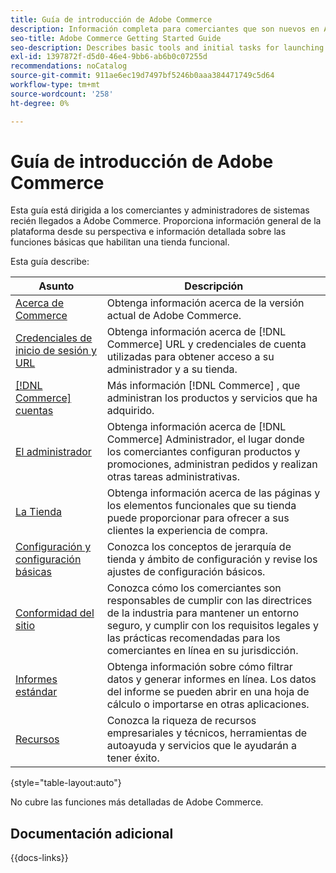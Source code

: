 ```yaml
---
title: Guía de introducción de Adobe Commerce
description: Información completa para comerciantes que son nuevos en Adobe Commerce.
seo-title: Adobe Commerce Getting Started Guide
seo-description: Describes basic tools and initial tasks for launching an Adobe Commerce or Magento Open Source store.
exl-id: 1397872f-d5d0-46e4-9bb6-ab6b0c07255d
recommendations: noCatalog
source-git-commit: 911ae6ec19d7497bf5246b0aaa384471749c5d64
workflow-type: tm+mt
source-wordcount: '258'
ht-degree: 0%

---
```


# Guía de introducción de Adobe Commerce

Esta guía está dirigida a los comerciantes y administradores de sistemas recién llegados a Adobe Commerce. Proporciona información general de la plataforma desde su perspectiva e información detallada sobre las funciones básicas que habilitan una tienda funcional.

Esta guía describe:

| Asunto | Descripción |
| ------- | ----------- |
| [Acerca de Commerce](about.md) | Obtenga información acerca de la versión actual de Adobe Commerce. |
| [Credenciales de inicio de sesión y URL](login-urls.md) | Obtenga información acerca de [!DNL Commerce] URL y credenciales de cuenta utilizadas para obtener acceso a su administrador y a su tienda. |
| [[!DNL Commerce] cuentas](commerce-account-create.md) | Más información [!DNL Commerce] , que administran los productos y servicios que ha adquirido. |
| [El administrador](admin.md) | Obtenga información acerca de [!DNL Commerce] Administrador, el lugar donde los comerciantes configuran productos y promociones, administran pedidos y realizan otras tareas administrativas. |
| [La Tienda](storefront.md) | Obtenga información acerca de las páginas y los elementos funcionales que su tienda puede proporcionar para ofrecer a sus clientes la experiencia de compra. |
| [Configuración y configuración básicas](websites-stores-views.md) | Conozca los conceptos de jerarquía de tienda y ámbito de configuración y revise los ajustes de configuración básicos. |
| [Conformidad del sitio](privacy-policy.md) | Conozca cómo los comerciantes son responsables de cumplir con las directrices de la industria para mantener un entorno seguro, y cumplir con los requisitos legales y las prácticas recomendadas para los comerciantes en línea en su jurisdicción. |
| [Informes estándar](reports-menu.md) | Obtenga información sobre cómo filtrar datos y generar informes en línea. Los datos del informe se pueden abrir en una hoja de cálculo o importarse en otras aplicaciones. |
| [Recursos](resources.md) | Conozca la riqueza de recursos empresariales y técnicos, herramientas de autoayuda y servicios que le ayudarán a tener éxito. |

{style="table-layout:auto"}

No cubre las funciones más detalladas de Adobe Commerce.

## Documentación adicional

{{docs-links}}
